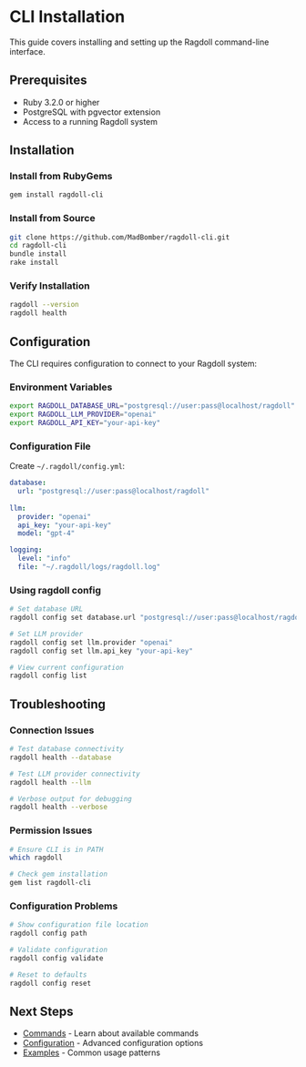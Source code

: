 # CLI Installation

This guide covers installing and setting up the Ragdoll command-line interface.

## Prerequisites

- Ruby 3.2.0 or higher
- PostgreSQL with pgvector extension
- Access to a running Ragdoll system

## Installation

### Install from RubyGems

```bash
gem install ragdoll-cli
```

### Install from Source

```bash
git clone https://github.com/MadBomber/ragdoll-cli.git
cd ragdoll-cli
bundle install
rake install
```

### Verify Installation

```bash
ragdoll --version
ragdoll health
```

## Configuration

The CLI requires configuration to connect to your Ragdoll system:

### Environment Variables

```bash
export RAGDOLL_DATABASE_URL="postgresql://user:pass@localhost/ragdoll"
export RAGDOLL_LLM_PROVIDER="openai"
export RAGDOLL_API_KEY="your-api-key"
```

### Configuration File

Create `~/.ragdoll/config.yml`:

```yaml
database:
  url: "postgresql://user:pass@localhost/ragdoll"
  
llm:
  provider: "openai"
  api_key: "your-api-key"
  model: "gpt-4"

logging:
  level: "info"
  file: "~/.ragdoll/logs/ragdoll.log"
```

### Using ragdoll config

```bash
# Set database URL
ragdoll config set database.url "postgresql://user:pass@localhost/ragdoll"

# Set LLM provider
ragdoll config set llm.provider "openai"
ragdoll config set llm.api_key "your-api-key"

# View current configuration
ragdoll config list
```

## Troubleshooting

### Connection Issues

```bash
# Test database connectivity
ragdoll health --database

# Test LLM provider connectivity  
ragdoll health --llm

# Verbose output for debugging
ragdoll health --verbose
```

### Permission Issues

```bash
# Ensure CLI is in PATH
which ragdoll

# Check gem installation
gem list ragdoll-cli
```

### Configuration Problems

```bash
# Show configuration file location
ragdoll config path

# Validate configuration
ragdoll config validate

# Reset to defaults
ragdoll config reset
```

## Next Steps

- [Commands](commands.md) - Learn about available commands
- [Configuration](configuration.md) - Advanced configuration options
- [Examples](examples.md) - Common usage patterns